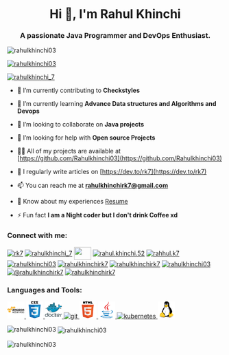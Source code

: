 <h1 align="center">Hi 👋, I'm Rahul Khinchi</h1>
<h3 align="center">A passionate Java Programmer and DevOps Enthusiast.</h3>

<p align="left"> <img src="https://komarev.com/ghpvc/?username=rahulkhinchi03&label=Profile%20views&color=0e75b6&style=flat" alt="rahulkhinchi03" /> </p>

<p align="left"> <a href="https://github.com/ryo-ma/github-profile-trophy"><img src="https://github-profile-trophy.vercel.app/?username=rahulkhinchi03" alt="rahulkhinchi03" /></a> </p>

<p align="left"> <a href="https://twitter.com/rahulkhinchi_7" target="blank"><img src="https://img.shields.io/twitter/follow/rahulkhinchi_7?logo=twitter&style=for-the-badge" alt="rahulkhinchi_7" /></a> </p>

- 🔭 I’m currently contributing to **Checkstyles**

- 🌱 I’m currently learning **Advance Data structures and Algorithms and Devops**

- 👯 I’m looking to collaborate on **Java projects**

- 🤝 I’m looking for help with **Open source Projects**

- 👨‍💻 All of my projects are available at [https://github.com/Rahulkhinchi03](https://github.com/Rahulkhinchi03)

- 📝 I regularly write articles on [https://dev.to/rk7](https://dev.to/rk7)

- 📫 You can reach me at **rahulkhinchirk7@gmail.com**

- 📄 Know about my experiences [Resume](https://drive.google.com/file/d/1nIcs3oCaXp9TFb1IUz11-I4vKuJY-K35/view?usp=sharing)

- ⚡ Fun fact **I am a Night coder but I don't drink Coffee xd**



<h3 align="left">Connect with me:</h3>
<p align="left">
<a href="https://dev.to/rk7" target="blank"><img align="center" src="https://cdn.jsdelivr.net/npm/simple-icons@3.0.1/icons/dev-dot-to.svg" alt="rk7" height="30" width="40" /></a>
<a href="https://twitter.com/rahulkhinchi_7" target="blank"><img align="center" src="https://cdn3.iconfinder.com/data/icons/picons-social/57/43-twitter-512.png" alt="rahulkhinchi_7" height="30" width="40" /></a>
<a href="https://linkedin.com/in/rahulkhinchi03" target="blank"><img align="center" src="https://cdn.icon-icons.com/icons2/2428/PNG/512/linkedin_black_logo_icon_147114.png" alt="" height="30" width="40" /></a>
<a href="https://fb.com/rahul.khinchi.52" target="blank"><img align="center" src="https://cdn3.iconfinder.com/data/icons/glypho-social-and-other-logos/64/logo-facebook-512.png"alt="rahul.khinchi.52" height="30" width="40" /></a>
<a href="https://instagram.com/rahhul.k7" target="blank"><img align="center" src="https://image.flaticon.com/icons/png/512/87/87390.png" alt="rahhul.k7" height="30" width="40" /></a>
<a href="https://www.codechef.com/users/rahulkhinchi03" target="blank"><img align="center" src="https://cdn.jsdelivr.net/npm/simple-icons@3.1.0/icons/codechef.svg" alt="rahulkhinchi03" height="30" width="40" /></a>
<a href="https://www.hackerrank.com/rahulkhinchirk7" target="blank"><img align="center" src="https://cdn4.iconfinder.com/data/icons/logos-and-brands-1/512/160_Hackerrank_logo_logos-512.png" alt="rahulkhinchirk7" height="30" width="40" /></a>
<a href="https://codeforces.com/profile/rahulkhinchirk7" target="blank"><img align="center" src="https://cdn.jsdelivr.net/npm/simple-icons@3.0.1/icons/codeforces.svg" alt="rahulkhinchirk7" height="30" width="40" /></a>
<a href="https://www.leetcode.com/rahulkhinchi03" target="blank"><img align="center" src="https://raw.githubusercontent.com/LeetCode-OpenSource/vscode-leetcode/master/resources/LeetCode.png" alt="rahulkhinchi03" height="30" width="40" /></a>
<a href="https://www.hackerearth.com/@rahulkhinchirk7" target="blank"><img align="center" src="https://cdn.cutshort.io/public/companies/57317456399e504f321f7f5d/hackerearth-logo" alt="@rahulkhinchirk7" height="30" width="40" /></a>
<a href="https://auth.geeksforgeeks.org/user/rahulkhinchirk7/practice/" target="blank"><img align="center" src="https://yt3.ggpht.com/ytc/AAUvwnjJqZG9PvGfC3GoV27UlohMeBLxyUdhs9hUbc-Agw=s176-c-k-c0x00ffffff-no-rj" alt="rahulkhinchirk7" height="30" width="40" /></a>
</p>

<h3 align="left">Languages and Tools:</h3>
<p align="left"> <a href="https://aws.amazon.com" target="_blank"> <img src="https://raw.githubusercontent.com/devicons/devicon/master/icons/amazonwebservices/amazonwebservices-original-wordmark.svg" alt="aws" width="40" height="40"/> </a> <a href="https://www.w3schools.com/css/" target="_blank"> <img src="https://raw.githubusercontent.com/devicons/devicon/master/icons/css3/css3-original-wordmark.svg" alt="css3" width="40" height="40"/> </a> <a href="https://www.docker.com/" target="_blank"> <img src="https://raw.githubusercontent.com/devicons/devicon/master/icons/docker/docker-original-wordmark.svg" alt="docker" width="40" height="40"/> </a> <a href="https://git-scm.com/" target="_blank"> <img src="https://www.vectorlogo.zone/logos/git-scm/git-scm-icon.svg" alt="git" width="40" height="40"/> </a> <a href="https://www.w3.org/html/" target="_blank"> <img src="https://raw.githubusercontent.com/devicons/devicon/master/icons/html5/html5-original-wordmark.svg" alt="html5" width="40" height="40"/> </a> <a href="https://www.java.com" target="_blank"> <img src="https://raw.githubusercontent.com/devicons/devicon/master/icons/java/java-original.svg" alt="java" width="40" height="40"/> </a> <a href="https://kubernetes.io" target="_blank"> <img src="https://www.vectorlogo.zone/logos/kubernetes/kubernetes-icon.svg" alt="kubernetes" width="40" height="40"/> </a> <a href="https://www.linux.org/" target="_blank"> <img src="https://raw.githubusercontent.com/devicons/devicon/master/icons/linux/linux-original.svg" alt="linux" width="40" height="40"/> </a> </p>

<p><img align="left" src="https://github-readme-stats.vercel.app/api/top-langs?username=rahulkhinchi03&show_icons=true&locale=en&layout=compact" alt="rahulkhinchi03" /></p>

<p>&nbsp;<img align="center" src="https://github-readme-stats.vercel.app/api?username=rahulkhinchi03&show_icons=true&locale=en" alt="rahulkhinchi03" /></p>

<p><img align="center" src="https://github-readme-streak-stats.herokuapp.com/?user=rahulkhinchi03&" alt="rahulkhinchi03" /></p>
